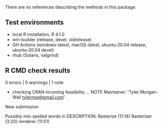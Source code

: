 There are no references describing the methods in this package.

## Test environments
* local R installation, R 4.1.0
* win-builder (release, devel, oldrelease)
* GH Actions (windows-latest, macOS-latest, ubuntu-20.04 release, ubuntu-20.04 devel)
* rhub (Solaris, valgrind)

## R CMD check results

0 errors | 0 warnings | 1 note

* checking CRAN incoming feasibility ... NOTE
Maintainer: 'Tyler Morgan-Wall <tylermw@gmail.com>'

New submission

Possibly mis-spelled words in DESCRIPTION:
  Rasterize (11:14)
  Rasterizer (3:20)
  renderer (11:51)